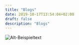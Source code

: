 ```yaml
---
title: "Blogs"
date: 2019-10-17T13:54:04+02:00
draft: false
description: "Blogs"
---
```



![Alt-Beispieltext](/images/blogs.png)


